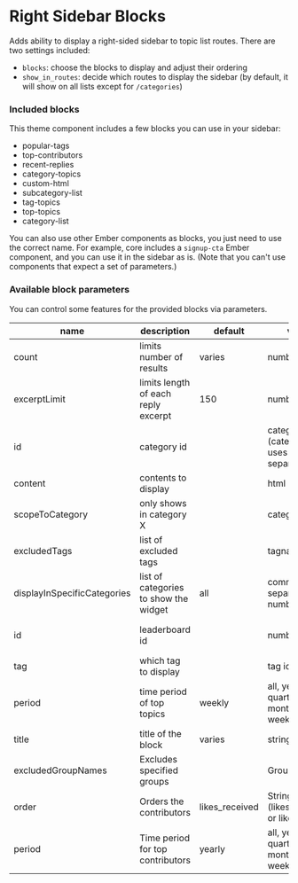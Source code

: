 # Right Sidebar Blocks

Adds ability to display a right-sided sidebar to topic list routes. There are two settings included:

- `blocks`: choose the blocks to display and adjust their ordering
- `show_in_routes`: decide which routes to display the sidebar (by default, it will show on all lists except for `/categories`)

### Included blocks

This theme component includes a few blocks you can use in your sidebar:

- popular-tags
- top-contributors
- recent-replies
- category-topics
- custom-html
- subcategory-list
- tag-topics
- top-topics
- category-list

You can also use other Ember components as blocks, you just need to use the correct name. For example, core includes a `signup-cta` Ember component, and you can use it in the sidebar as is. (Note that you can't use components that expect a set of parameters.)

### Available block parameters

You can control some features for the provided blocks via parameters.

| name                        | description                           | default        | value                                            | available for                    |
|-----------------------------|---------------------------------------|----------------| ------------------------------------------------ |----------------------------------|
| count                       | limits number of results              | varies         | number                                           | all except custom-html           |
| excerptLimit                | limits length of each reply excerpt   | 150            | number                                           | recent-replies                   |
| id                          | category id                           |                | category id (category-list uses comma-separated) | category-topics, category-list   |
| content                     | contents to display                   |                | html                                             | custom-html                      |
| scopeToCategory             | only shows in category X              |                | category id                                      | popular-tags                     |
| excludedTags                | list of excluded tags                 |                | tagnames                                         | popular-tags                     |
| displayInSpecificCategories | list of categories to show the widget | all            | comma-separated numbers                          | popular-tags                     |
| id                          | leaderboard id                        |                | number                                           | minimal-gamification-leaderboard |
| tag                         | which tag to display                  |                | tag id                                           | tag-topics                       |
| period                      | time period of top topics             | weekly         | all, yearly, quarterly, monthly, weekly, daily   | top-topics                       |
| title                       | title of the block                    | varies         | string                                           | tag-topics, category-list        |
| excludedGroupNames          | Excludes specified groups             |            | Group names                                      | top-contributors                 |
| order                       | Orders the contributors               | likes_received | String (likes_received or likes_given)       | top-contributors                 |
| period                      | Time period for top contributors      | yearly         | all, yearly, quarterly, monthly, weekly, daily   | top-contributors                 |
